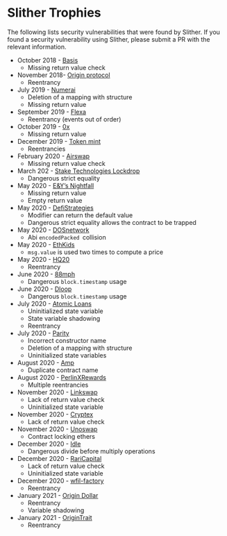 # Slither Trophies
The following lists security vulnerabilities that were found by Slither. If you found a security vulnerability using Slither, please submit a PR with the relevant information.


- October 2018 - [Basis](https://github.com/trailofbits/publications/blob/master/reviews/basis.pdf)
  - Missing return value check
-  November 2018- [Origin protocol](https://github.com/trailofbits/publications/blob/master/reviews/origin.pdf)
   - Reentrancy
- July 2019 - [Numerai](https://github.com/trailofbits/publications/blob/master/reviews/numerai.pdf)
  - Deletion of a mapping with structure
  - Missing return value
- September 2019 - [Flexa](https://github.com/trailofbits/publications/blob/master/reviews/Flexa.pdf)
  - Reentrancy (events out of order)
- October 2019 - [0x](https://github.com/trailofbits/publications/blob/master/reviews/0x-protocol.pdf)
  - Missing return value
- December 2019 - [Token mint](https://certificate.quantstamp.com/full/token-mint)
  - Reentrancies
- February 2020 - [Airswap](https://certificate.quantstamp.com/full/airswap)
  - Missing return value check
- March 202 - [Stake Technologies Lockdrop](https://certificate.quantstamp.com/full/stake-technologies-lockdrop)
  - Dangerous strict equality
- May 2020 - [E&Y’s Nightfall](https://blog.trailofbits.com/2020/05/15/bug-hunting-with-crytic/)
  - Missing return value
  - Empty return value
- May 2020 - [DefiStrategies](https://blog.trailofbits.com/2020/05/15/bug-hunting-with-crytic/)
  - Modifier can return the default value
  - Dangerous strict equality allows the contract to be trapped
- May 2020 - [DOSnetwork](https://blog.trailofbits.com/2020/05/15/bug-hunting-with-crytic/)
  - Abi `encodedPacked `collision
- May 2020 - [EthKids](https://blog.trailofbits.com/2020/05/15/bug-hunting-with-crytic/)
  - `msg.value` is used two times to compute a price
- May 2020 - [HQ20](https://blog.trailofbits.com/2020/05/15/bug-hunting-with-crytic/)
  - Reentrancy
- June 2020 - [88mph](https://certificate.quantstamp.com/full/88-mph)
  - Dangerous `block.timestamp` usage
- June 2020 - [Dloop](https://certificate.quantstamp.com/full/dloop-art-registry-smart-contract)
  - Dangerous `block.timestamp` usage
- July 2020 - [Atomic Loans](https://certificate.quantstamp.com/full/atomic-loans)
  - Uninitialized state variable
  - State variable shadowing
  - Reentrancy
- July 2020 - [Parity](https://github.com/trailofbits/publications/blob/master/reviews/parity.pdf)
  - Incorrect constructor name
  - Deletion of a mapping with structure
  - Uninitialized state variables
- August 2020 - [Amp](https://github.com/trailofbits/publications/blob/master/reviews/amp.pdf)
  - Duplicate contract name
- August 2020 - [PerlinXRewards](https://certificate.quantstamp.com/full/perlin-x-rewards-sol)
  - Multiple reentrancies
- November 2020 - [Linkswap](https://certificate.quantstamp.com/full/linkswap)
  - Lack of return value check
  - Uninitialized state variable
- November 2020 - [Cryptex](https://certificate.quantstamp.com/full/cryptex)
  - Lack of return value check
- November 2020 - [Unoswap](https://www.unos.finance/wp-content/uploads/2020/11/block-audit.pdf)
  - Contract locking ethers
- December 2020 - [Idle](https://certificate.quantstamp.com/full/idle-finance)
  - Dangerous divide before multiply operations
- December 2020 - [RariCapital](https://certificate.quantstamp.com/full/rari-capital)
  - Lack of return value check
  - Uninitialized state variable
- December 2020 - [wfil-factory](https://github.com/wfil/wfil-factory/commit/a43c1ddf52cf1191ccf1e71a637df02d78b98cc0)
  - Reentrancy
- January 2021 - [Origin Dollar](https://github.com/trailofbits/publications/blob/master/reviews/OriginDollar.pdf) 
  - Reentrancy
  - Variable shadowing
- January 2021 - [OriginTrait](https://github.com/OriginTrail/starfleet-boarding-contract/commit/6481b12abc3cfd0d782abd0e32eabd103d8f6953)
  - Reentrancy


